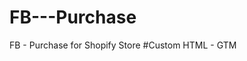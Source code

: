 # FB---Purchase
FB - Purchase for Shopify Store
#Custom HTML - GTM
<script>
  fbq('track', 'Purchase', {
    value: {{DLV - Revenue}},
    currency: 'GBP',
    content_ids: '{{DLV - Transaction ID}}',
    content_type: 'product',
    contents: [
        {
            id: '{{JS - Purchase - ID}}',
            quantity: {{JS - Purchase - Quantity}},
            item_price: {{DLV - Product Page - Price}},
            content_name: '{{JS - Purchase - Name}}'
        }
    ],
  });
</script>
